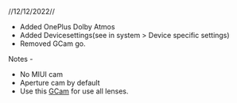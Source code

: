 //12/12/2022//

- Added OnePlus Dolby Atmos
- Added Devicesettings(see in system > Device specific settings)
- Removed GCam go.

Notes -
- No MIUI cam
- Aperture cam by default
- Use this [GCam](https://www.apkmirror.com/apk/bsg/gcam-bsgs-google-camera-port-org-codeaurora-snapcam/camera-27-8-1-101-345618084-release/camera-8-1-101-345618084-3-android-apk-download/) for use all lenses.
